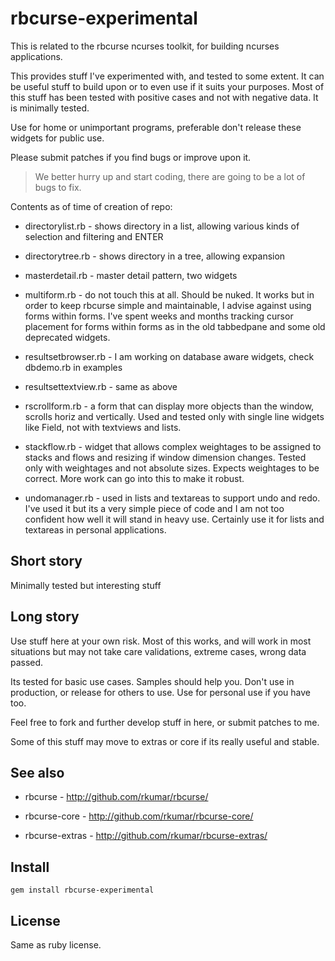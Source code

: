 # rbcurse-experimental

This is related to the rbcurse ncurses toolkit, for building ncurses applications.

This provides stuff I've experimented with, and tested to some extent. It can be useful stuff to build upon
or to even use if it suits your purposes. Most of this stuff has been tested with positive cases and not
with negative data. It is minimally tested.

Use for home or unimportant programs, preferable don't release these widgets for public use.

Please submit patches if you find bugs or improve upon it.

> We better hurry up and start coding, there are going to be a lot of bugs to fix. 

Contents as of time of creation of repo:

* directorylist.rb   - shows directory in a list, allowing various kinds of selection and filtering and ENTER

* directorytree.rb   - shows directory in a tree, allowing expansion

* masterdetail.rb    - master detail pattern, two widgets

* multiform.rb       - do not touch this at all. Should be nuked. It works but in order to keep
                      rbcurse simple and maintainable, I advise against using forms within forms. I've spent
                      weeks and months tracking cursor placement for forms within forms as in the old
                      tabbedpane and some old deprecated widgets.

* resultsetbrowser.rb  - I am working on database aware widgets, check dbdemo.rb in examples

* resultsettextview.rb - same as above

* rscrollform.rb    - a form that can display more objects than the window, scrolls horiz and vertically.
                      Used and tested only with single line widgets like Field, not with textviews and lists.

* stackflow.rb      - widget that allows complex weightages to be assigned to stacks and flows
                      and resizing if window dimension changes. Tested only with weightages and not
                      absolute sizes. Expects weightages to be correct. More work can go into this
                      to make it robust.

* undomanager.rb    - used in lists and textareas to support undo and redo. I've used it but 
                      its a very simple piece of code and I am not too confident how well it will stand
                      in heavy use. Certainly use it for lists and textareas in personal applications.



## Short story

Minimally tested but interesting stuff

## Long story

Use stuff here at your own risk. Most of this works, and will work in most situations but may not take care validations, extreme cases, wrong data passed.

Its tested for basic use cases. Samples should help you. Don't use in production, or release for others to use. Use for personal use if you have too. 


Feel free to fork and further develop stuff in here, or submit patches to me.

Some of this stuff may move to extras or core if its really useful and stable.

## See also

* rbcurse - <http://github.com/rkumar/rbcurse/>

* rbcurse-core - <http://github.com/rkumar/rbcurse-core/>

* rbcurse-extras - <http://github.com/rkumar/rbcurse-extras/>

## Install

    gem install rbcurse-experimental

## License

  Same as ruby license.
